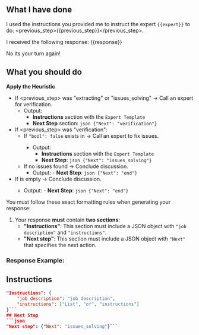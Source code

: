 ## What I have done

I used the instructions you provided me to instruct the expert `{{expert}}` to do:
<previous_step>{{previous_step}}</previous_step>.

I received the following response:
<response>{{response}}</response>

No its your turn again!

## What you should do
**Apply the Heuristic**
- If <previous_step> was "extracting" or "issues_solving" -> Call an expert for verification.
    - Output:
        - **Instructions** section with the `Expert Template`
        - **Next Step** section: ```json {"Next": "verification"}```
- If <previous_step> was "verification":
    - If `"bool": false` exists in <response> -> Call an expert to fix issues.
        - Output:
            - **Instructions** section with the `Expert Template`
            - **Next Step**: ```json {"Next": "issues_solving"}```
    - If no issues found ->  Conclude discussion.
        - Output: - **Next Step**: ```json {"Next": "end"}```
- If <response> is empty -> Conclude discussion.
    - Output: - **Next Step**: ```json {"Next": "end"}```

You must follow these exact formatting rules when generating your response:

1. Your response **must** contain **two sections**:
   - **"Instructions"**: This section must include a JSON object with `"job description"` and `"instructions"`.
   - **"Next step"**: This section must include a JSON object with `"Next"` that specifies the next action.

### **Response Example:**
## Instructions
```json
"Instructions": {
    "job description": "job description",
    "instructions": ["List", "of", "instructions"]
}```
## Next Step
```json
"Next step": {"Next": "issues_solving"}``` 